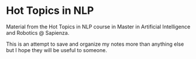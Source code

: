 # Hot Topics in NLP

Material from the Hot Topics in NLP course in Master in Artificial Intelligence and Robotics @ Sapienza. 


This is an attempt to save and organize my notes more than anything else but I hope they will be useful to someone.
